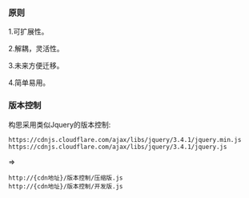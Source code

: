 ### 原则

1.可扩展性。

2.解耦，灵活性。

3.未来方便迁移。

4.简单易用。

### 版本控制

构思采用类似Jquery的版本控制:

	https://cdnjs.cloudflare.com/ajax/libs/jquery/3.4.1/jquery.min.js
	https://cdnjs.cloudflare.com/ajax/libs/jquery/3.4.1/jquery.js
	
=>
	
	http://{cdn地址}/版本控制/压缩版.js
	http://{cdn地址}/版本控制/开发版.js